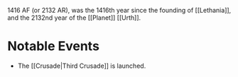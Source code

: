 1416 AF (or 2132 AR), was the 1416th year since the founding of [[Lethania]], and the 2132nd year of the [[Planet]] [[Urth]].

# Notable Events
- The [[Crusade|Third Crusade]] is launched.
